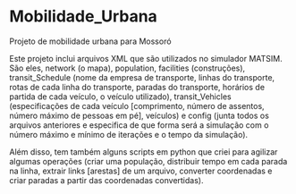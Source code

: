 # Mobilidade_Urbana

Projeto de mobilidade urbana para Mossoró

Este projeto inclui arquivos XML que são utilizados no simulador MATSIM. São eles, network (o mapa), population, facilities (construções), transit_Schedule (nome da empresa de transporte, linhas do transporte, rotas de cada linha do transporte, paradas do transporte, horários de partida de cada veículo, o veículo utilizado), transit_Vehicles (especificações de cada veículo [comprimento, número de assentos, número máximo de pessoas em pé], veículos) e config (junta todos os arquivos anteriores e especifica de que forma será a simulação com o número máximo e mínimo de iterações e o tempo da simulação).

Além disso, tem também alguns scripts em python que criei para agilizar algumas operações (criar uma população, distribuir tempo em cada parada na linha, extrair links [arestas] de um arquivo, converter coordenadas e criar paradas a partir das coordenadas convertidas).

